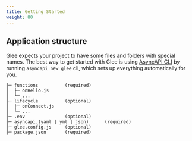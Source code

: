 ```yaml
---
title: Getting Started
weight: 80
---
```


## Application structure

Glee expects your project to have some files and folders with special names. The best way to get started with Glee is using [AsyncAPI CLI](https://github.com/asyncapi/cli) by running `asyncapi new glee` cli, which sets up everything automatically for you.

```
├─ functions          (required)
│  ├─ onHello.js
│  └─ ...
├─ lifecycle          (optional)
│  ├─ onConnect.js
│  └─ ...
├─ .env               (optional)
├─ asyncapi.(yaml | yml | json)      (required)
├─ glee.config.js     (optional)
├─ package.json       (required)
```

<!-- TODO -->